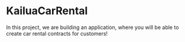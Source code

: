 # KailuaCarRental

In this project, we are building an application, where you will be able to create car rental contracts for customers! 
